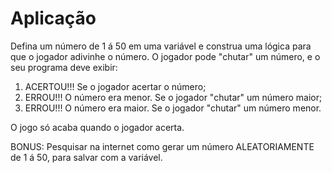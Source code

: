 # Aplicação

Defina um número de 1 á 50 em uma variável e construa uma lógica para que o jogador adivinhe o número.
O jogador pode "chutar" um número, e o seu programa deve exibir:
1. ACERTOU!!! Se o jogador acertar o número;
2. ERROU!!! O número era menor. Se o jogador "chutar" um número maior;
3. ERROU!!! O número era maior. Se o jogador  "chutar" um número menor.

O jogo só acaba quando o jogador acerta.

BONUS: Pesquisar na internet como gerar um número ALEATORIAMENTE de 1 á 50, para salvar com a variável.
